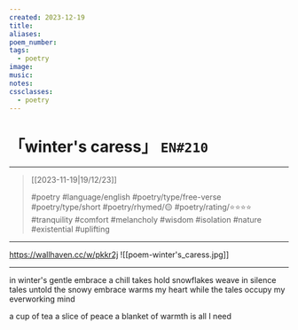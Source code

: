 ```yaml
---
created: 2023-12-19
title:
aliases:
poem_number:
tags:
  - poetry
image:
music:
notes:
cssclasses:
  - poetry
---
```

# 「winter's caress」 `EN#210`

---

> [[2023-11-19|19/12/23]]
> 
> #poetry 
> #language/english 
> #poetry/type/free-verse #poetry/type/short 
> #poetry/rhymed/🟡 
> #poetry/rating/⭐⭐⭐⭐ 
> #tranquility #comfort #melancholy #wisdom #isolation #nature #existential #uplifting 

---

https://wallhaven.cc/w/pkkr2j
![[poem-winter's_caress.jpg]]

---

in winter's gentle embrace a chill takes hold
snowflakes weave in silence tales untold
the snowy embrace warms my heart
while the tales occupy my everworking mind

a cup of tea
a slice of peace
a blanket of warmth
is all I need